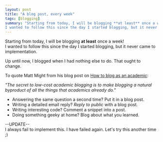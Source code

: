 ```yaml
---
layout: post
title: "A blog post, every week"
tags: [blogging]
summary: "Starting from today, I will be blogging **at least** once a week! 
I wanted to follow this since the day I started blogging, but it never came to implementation."
---
```


Starting from today, I will be blogging **at least** once a week!  
I wanted to follow this since the day I started blogging, but it never came to implementation.

Up until now, I blogged when I had nothing else to do. That ought to change.  

To quote Matt Might from his blog post on
[How to blog as an academic](http://matt.might.net/articles/how-to-blog-as-an-academic/):  

_"The secret to low-cost academic blogging is to make blogging a natural byproduct of all the things that academics already do."_

* Answering the same question a second time? Put it in a blog post.
* Writing a detailed email reply? _Reply to public_ with a blog post.
* Writing interesting code? Comment a snippet into a post.
* Doing something geeky at home? Blog about what you learned.

--UPDATE--  
I always fail to implement this. I have failed again. Let's try this another time ;)
